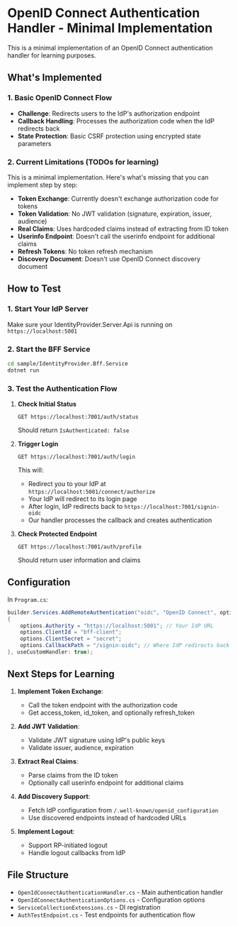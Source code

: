 # OpenID Connect Authentication Handler - Minimal Implementation

This is a minimal implementation of an OpenID Connect authentication handler for learning purposes. 

## What's Implemented

### 1. Basic OpenID Connect Flow
- **Challenge**: Redirects users to the IdP's authorization endpoint
- **Callback Handling**: Processes the authorization code when the IdP redirects back
- **State Protection**: Basic CSRF protection using encrypted state parameters

### 2. Current Limitations (TODOs for learning)
This is a minimal implementation. Here's what's missing that you can implement step by step:

- **Token Exchange**: Currently doesn't exchange authorization code for tokens
- **Token Validation**: No JWT validation (signature, expiration, issuer, audience)
- **Real Claims**: Uses hardcoded claims instead of extracting from ID token
- **Userinfo Endpoint**: Doesn't call the userinfo endpoint for additional claims
- **Refresh Tokens**: No token refresh mechanism
- **Discovery Document**: Doesn't use OpenID Connect discovery document

## How to Test

### 1. Start Your IdP Server
Make sure your IdentityProvider.Server.Api is running on `https://localhost:5001`

### 2. Start the BFF Service
```bash
cd sample/IdentityProvider.Bff.Service
dotnet run
```

### 3. Test the Authentication Flow

1. **Check Initial Status**
   ```
   GET https://localhost:7001/auth/status
   ```
   Should return `IsAuthenticated: false`

2. **Trigger Login**
   ```
   GET https://localhost:7001/auth/login
   ```
   This will:
   - Redirect you to your IdP at `https://localhost:5001/connect/authorize`
   - Your IdP will redirect to its login page
   - After login, IdP redirects back to `https://localhost:7001/signin-oidc`
   - Our handler processes the callback and creates authentication

3. **Check Protected Endpoint**
   ```
   GET https://localhost:7001/auth/profile
   ```
   Should return user information and claims

## Configuration

In `Program.cs`:

```csharp
builder.Services.AddRemoteAuthentication("oidc", "OpenID Connect", options =>
{
    options.Authority = "https://localhost:5001"; // Your IdP URL
    options.ClientId = "bff-client";
    options.ClientSecret = "secret";
    options.CallbackPath = "/signin-oidc"; // Where IdP redirects back
}, useCustomHandler: true);
```

## Next Steps for Learning

1. **Implement Token Exchange**: 
   - Call the token endpoint with the authorization code
   - Get access_token, id_token, and optionally refresh_token

2. **Add JWT Validation**:
   - Validate JWT signature using IdP's public keys
   - Validate issuer, audience, expiration

3. **Extract Real Claims**:
   - Parse claims from the ID token
   - Optionally call userinfo endpoint for additional claims

4. **Add Discovery Support**:
   - Fetch IdP configuration from `/.well-known/openid_configuration`
   - Use discovered endpoints instead of hardcoded URLs

5. **Implement Logout**:
   - Support RP-initiated logout
   - Handle logout callbacks from IdP

## File Structure

- `OpenIdConnectAuthenticationHandler.cs` - Main authentication handler
- `OpenIdConnectAuthenticationOptions.cs` - Configuration options
- `ServiceCollectionExtensions.cs` - DI registration
- `AuthTestEndpoint.cs` - Test endpoints for authentication flow
